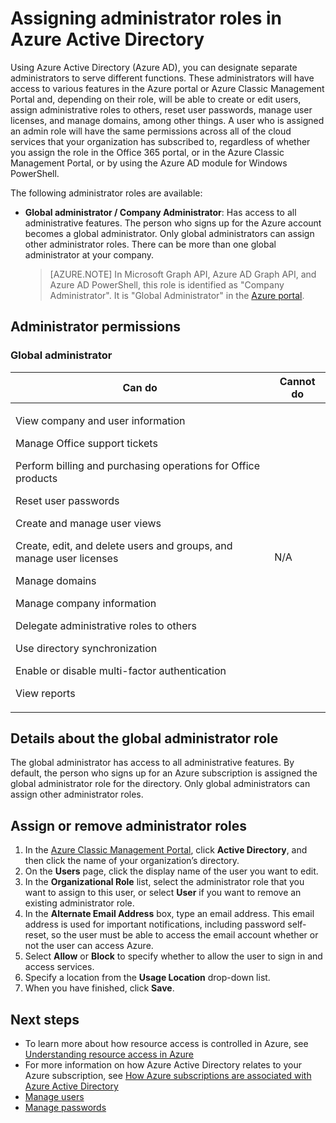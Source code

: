 <properties
    pageTitle="Assigning administrator roles in Azure Active Directory | Azure"
    description="Explains what administrator roles are available with Azure Active Directory and how to assign them."
    services="active-directory"
    documentationcenter=""
    author="curtand"
    manager="femila"
    editor="" />
<tags
    ms.assetid="7fc27e8e-b55f-4194-9b8f-2e95705fb731"
    ms.service="active-directory"
    ms.workload="identity"
    ms.tgt_pltfrm="na"
    ms.devlang="na"
    ms.topic="article"
    ms.date="03/07/2017"
    wacn.date=""
    ms.author="curtand" />

# Assigning administrator roles in Azure Active Directory
Using Azure Active Directory (Azure AD), you can designate separate administrators to serve different functions. These administrators will have access to various features in the Azure portal or Azure Classic Management Portal and, depending on their role, will be able to create or edit users, assign administrative roles to others, reset user passwords, manage user licenses, and manage domains, among other things. A user who is assigned an admin role will have the same permissions across all of the cloud services that your organization has subscribed to, regardless of whether you assign the role in the Office 365 portal, or in the Azure Classic Management Portal, or by using the Azure AD module for Windows PowerShell.

The following administrator roles are available:

- **Global administrator / Company Administrator**: Has access to all administrative features. The person who signs up for the Azure account becomes a global administrator. Only global administrators can assign other administrator roles. There can be more than one global administrator at your company.

  > [AZURE.NOTE]
  > In Microsoft Graph API, Azure AD Graph API, and Azure AD PowerShell, this role is identified as "Company Administrator". It is "Global Administrator" in the [Azure portal](https://portal.azure.cn).
  >
  >

## Administrator permissions

### Global administrator
| Can do | Cannot do |
| --- | --- |
| <p>View company and user information</p><p>Manage Office support tickets</p><p>Perform billing and purchasing operations for Office products</p> <p>Reset user passwords</p><p>Create and manage user views</p><p>Create, edit, and delete users and groups, and manage user licenses</p><p>Manage domains</p><p>Manage company information</p><p>Delegate administrative roles to others</p><p>Use directory synchronization</p><p>Enable or disable multi-factor authentication</p><p>View reports</p> |N/A |


## Details about the global administrator role
The global administrator has access to all administrative features. By default, the person who signs up for an Azure subscription is assigned the global administrator role for the directory. Only global administrators can assign other administrator roles.

## Assign or remove administrator roles
1. In the [Azure Classic Management Portal](https://manage.windowsazure.cn), click **Active Directory**, and then click the name of your organization’s directory.
2. On the **Users** page, click the display name of the user you want to edit.
3. In the **Organizational Role** list, select the administrator role that you want to assign to this user, or select **User** if you want to remove an existing administrator role.
4. In the **Alternate Email Address** box, type an email address. This email address is used for important notifications, including password self-reset, so the user must be able to access the email account whether or not the user can access Azure.
5. Select **Allow** or **Block** to specify whether to allow the user to sign in and access services.
6. Specify a location from the **Usage Location** drop-down list.
7. When you have finished, click **Save**.

## Next steps
- To learn more about how resource access is controlled in Azure, see [Understanding resource access in Azure](/documentation/articles/active-directory-understanding-resource-access/)
- For more information on how Azure Active Directory relates to your Azure subscription, see [How Azure subscriptions are associated with Azure Active Directory](/documentation/articles/active-directory-how-subscriptions-associated-directory/)
- [Manage users](/documentation/articles/active-directory-create-users/)
- [Manage passwords](/documentation/articles/active-directory-manage-passwords/)

